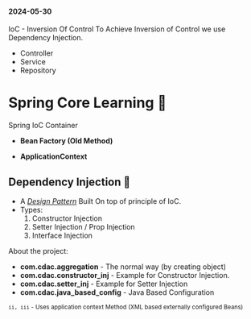 #### 2024-05-30
IoC - Inversion Of Control
To Achieve Inversion of Control we use Dependency Injection.

 - Controller
 - Service 
 - Repository

# Spring Core Learning 🍃

Spring IoC Container

- **Bean Factory (Old Method)**

- **ApplicationContext**

  

## Dependency Injection 💉
- A _[Design Pattern](https://en.wikipedia.org/wiki/Software_design_pattern)_ Built On top of principle of IoC.
- Types:
	1. Constructor Injection
	2. Setter Injection / Prop Injection
	3. Interface Injection

About the project:
* **com.cdac.aggregation** - The normal way (by creating object)
* **com.cdac.constructor_inj** - Example for Constructor Injection.
* **com.cdac.setter_inj** - Example for Setter Injection
* **com.cdac.java_based_config** - Java Based Configuration

<sub>`ii, iii` - Uses application context Method (XML based externally configured Beans)</sub>

